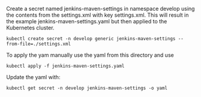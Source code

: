 Create a secret named jenkins-maven-settings in namespace develop using the contents from the settings.xml with key settings.xml. This will result in the example jenkins-maven-settings.yaml but then applied to the Kubernetes cluster.

    kubectl create secret -n develop generic jenkins-maven-settings --from-file=./settings.xml
    
To apply the yam manually use the yaml from this directory and use

    kubectl apply -f jenkins-maven-settings.yaml


Update the yaml with:

    kubectl get secret -n develop jenkins-maven-settings -o yaml    